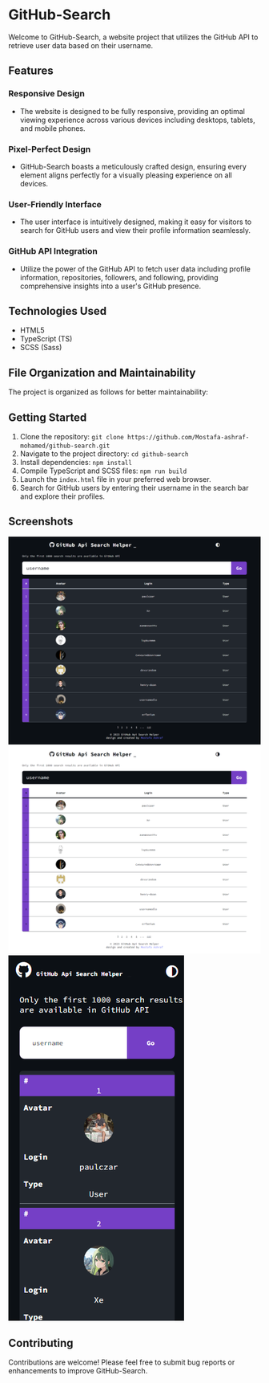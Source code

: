 # GitHub-Search

Welcome to GitHub-Search, a website project that utilizes the GitHub API to retrieve user data based on their username.

## Features

### Responsive Design
- The website is designed to be fully responsive, providing an optimal viewing experience across various devices including desktops, tablets, and mobile phones.

### Pixel-Perfect Design
- GitHub-Search boasts a meticulously crafted design, ensuring every element aligns perfectly for a visually pleasing experience on all devices.

### User-Friendly Interface
- The user interface is intuitively designed, making it easy for visitors to search for GitHub users and view their profile information seamlessly.

### GitHub API Integration
- Utilize the power of the GitHub API to fetch user data including profile information, repositories, followers, and following, providing comprehensive insights into a user's GitHub presence.

## Technologies Used
- HTML5
- TypeScript (TS)
- SCSS (Sass)

## File Organization and Maintainability
The project is organized as follows for better maintainability:

## Getting Started
1. Clone the repository: `git clone https://github.com/Mostafa-ashraf-mohamed/github-search.git`
2. Navigate to the project directory: `cd github-search`
3. Install dependencies: `npm install`
4. Compile TypeScript and SCSS files: `npm run build`
5. Launch the `index.html` file in your preferred web browser.
6. Search for GitHub users by entering their username in the search bar and explore their profiles.

## Screenshots
![Screenshot 1](/screenshots/screenshot1.png)
![Screenshot 2](/screenshots/screenshot2.png)
![Screenshot 2](/screenshots/screenshot3.png)
## Contributing
Contributions are welcome! Please feel free to submit bug reports or enhancements to improve GitHub-Search.

